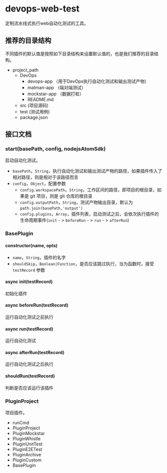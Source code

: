 # devops-web-test

定制流水线式执行web自动化测试的工具。

## 推荐的目录结构

不同插件的默认值是按照如下目录结构来设置默认值的，也是我们推荐的目录结构。

- project_path
  - DevOps
    - devops-app （用于DevOps执行自动化测试和输出测试产物）
    - matman-app （端对端测试）
    - mockstar-app （数据打桩）
    - README.md
  - src (项目源码)
  - test (测试用例)
  - package.json


## 接口文档

### start(basePath, config, nodejsAtomSdk)

启动自动化测试。

- `basePath`，`String`，执行自动化测试和输出测试产物的路径，如果插件传入了相对路径，则是相对于该路径而言
- `config`，`Object`，配置参数
  - `config.workspacePath`，`String`，工作区间的路径，即项目的根目录，如果是 git 项目，则是 git 仓库的根目录
  - `config.outputPath`，`String`，测试产物输出目录，默认为 `path.join(basePath,'output')`
  - `config.plugins`，`Array`，插件列表，启动测试之后，会依次执行插件的生命周期事件(`init` - > `beforeRun` - > `run` - > `afterRun`)

### BasePlugin

#### constructor(name, opts)

- `name`，`String`，插件的名字
- `shouldSkip`，`Boolean|Function`，是否应该跳过执行，当为函数时，接受 `testRecord` 参数

#### async init(testRecord)

初始化插件

#### async beforeRun(testRecord)

运行自动化测试之前执行

#### async run(testRecord)

运行自动化测试

#### async afterRun(testRecord)

运行自动化测试之后执行

#### shouldRun(testRecord)

判断是否应该运行该插件

### PluginProject

项目插件。






- runCmd
- PluginProject
- PluginMockstar
- PluginWhistle
- PluginUnitTest
- PluginE2ETest
- PluginArchive
- PluginCustom
- BasePlugin